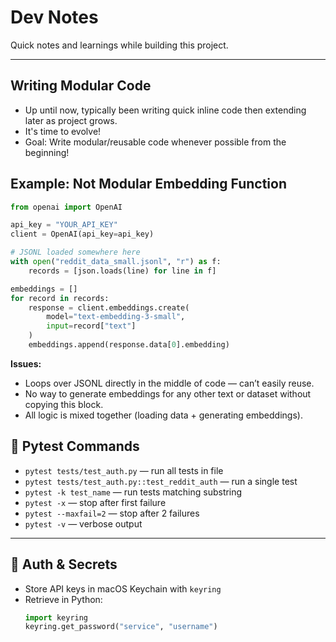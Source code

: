 # Dev Notes

Quick notes and learnings while building this project. 

---

## Writing Modular Code 

- Up until now, typically been writing quick inline code then extending later as project grows.
- It's time to evolve! 
- Goal: Write modular/reusable code whenever possible from the beginning! 

## Example: Not Modular Embedding Function 

``` python
from openai import OpenAI

api_key = "YOUR_API_KEY"
client = OpenAI(api_key=api_key)

# JSONL loaded somewhere here
with open("reddit_data_small.jsonl", "r") as f:
    records = [json.loads(line) for line in f]

embeddings = []
for record in records:
    response = client.embeddings.create(
        model="text-embedding-3-small",
        input=record["text"]
    )
    embeddings.append(response.data[0].embedding)

```
**Issues:**
- Loops over JSONL directly in the middle of code — can’t easily reuse.
- No way to generate embeddings for any other text or dataset without copying this block.
- All logic is mixed together (loading data + generating embeddings).




## 🧪 Pytest Commands 
- `pytest tests/test_auth.py` — run all tests in file
- `pytest tests/test_auth.py::test_reddit_auth` — run a single test
- `pytest -k test_name` — run tests matching substring
- `pytest -x` — stop after first failure
- `pytest --maxfail=2` — stop after 2 failures
- `pytest -v` — verbose output

---

## 🔑 Auth & Secrets
- Store API keys in macOS Keychain with `keyring`
- Retrieve in Python:  
  ```python
  import keyring
  keyring.get_password("service", "username")

